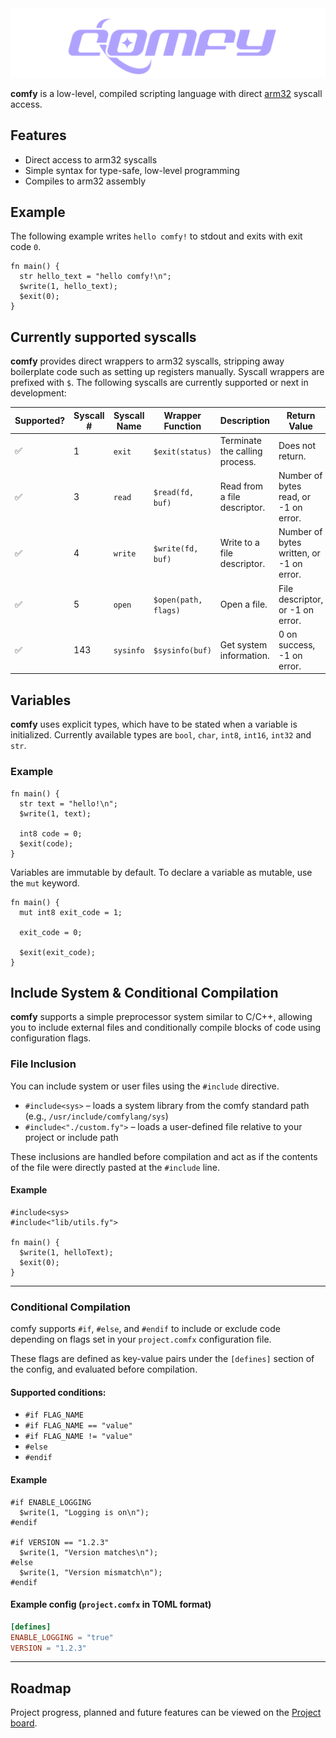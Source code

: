 <center>
<img  src="./assets/comfylang.png"  alt="comfy logo">
</center>  

**comfy** is a low-level, compiled scripting language with direct [arm32](https://en.wikipedia.org/wiki/ARM_architecture_family#32-bit_architecture) syscall access.

## Features

- Direct access to arm32 syscalls
- Simple syntax for type-safe, low-level programming
- Compiles to arm32 assembly

## Example  
The following example writes `hello comfy!` to stdout and exits with exit code `0`.
```
fn main() {
  str hello_text = "hello comfy!\n";
  $write(1, hello_text);
  $exit(0);
}
```

## Currently supported syscalls
**comfy** provides direct wrappers to arm32 syscalls, stripping away
boilerplate code such as setting up registers manually.
Syscall wrappers are prefixed with `$`.
The following syscalls are currently supported or next in development:

| Supported? | Syscall # | Syscall Name | Wrapper Function | Description | Return Value |
| --- | --- | --- | --- | --- | --- |
| ✅ | 1 | `exit` | `$exit(status)` | Terminate the calling process. | Does not return. |
| ✅ | 3 | `read` | `$read(fd, buf)` | Read from a file descriptor. | Number of bytes read, or -1 on error.|
| ✅ | 4 | `write` | `$write(fd, buf)` | Write to a file descriptor. | Number of bytes written, or -1 on error.|
| ✅  | 5 | `open` | `$open(path, flags)` | Open a file. | File descriptor, or -1 on error. |
| ✅  | 143 | `sysinfo` | `$sysinfo(buf)` | Get system information. | 0 on success, -1 on error. |

  
  
  

## Variables
**comfy** uses explicit types, which have to be stated when a variable is initialized. Currently available types are `bool`, `char`, `int8`, `int16`, `int32` and `str`.  

### Example  
```comfy
fn main() {
  str text = "hello!\n";
  $write(1, text);

  int8 code = 0;
  $exit(code);
}
```

Variables are immutable by default. To declare a variable as mutable, use the `mut` keyword.
  
```comfy
fn main() {
  mut int8 exit_code = 1;

  exit_code = 0;

  $exit(exit_code);
}

```

## Include System & Conditional Compilation

**comfy** supports a simple preprocessor system similar to C/C++, allowing you to include external files and conditionally compile blocks of code using configuration flags.

### File Inclusion

You can include system or user files using the `#include` directive.

* `#include<sys>` – loads a system library from the comfy standard path (e.g., `/usr/include/comfylang/sys`)
* `#include<"./custom.fy">` – loads a user-defined file relative to your project or include path

These inclusions are handled before compilation and act as if the contents of the file were directly pasted at the `#include` line.

#### Example

```comfy
#include<sys>
#include<"lib/utils.fy">

fn main() {
  $write(1, helloText);
  $exit(0);
}
```

---

### Conditional Compilation

comfy supports `#if`, `#else`, and `#endif` to include or exclude code depending on flags set in your `project.comfx` configuration file.

These flags are defined as key-value pairs under the `[defines]` section of the config, and evaluated before compilation.

#### Supported conditions:

* `#if FLAG_NAME`
* `#if FLAG_NAME == "value"`
* `#if FLAG_NAME != "value"`
* `#else`
* `#endif`

#### Example

```comfy
#if ENABLE_LOGGING
  $write(1, "Logging is on\n");
#endif

#if VERSION == "1.2.3"
  $write(1, "Version matches\n");
#else
  $write(1, "Version mismatch\n");
#endif
```

#### Example config (`project.comfx` in TOML format)

```toml
[defines]
ENABLE_LOGGING = "true"
VERSION = "1.2.3"
```

---

## Roadmap
Project progress, planned and future features can be viewed on the [Project board](https://github.com/users/crnvl/projects/8).
